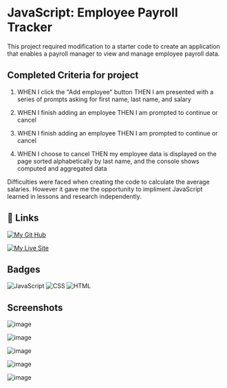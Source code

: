 
# JavaScript: Employee Payroll Tracker

This project required modification to a starter code to create an application that enables a payroll manager to view and manage employee payroll data.

## Completed Criteria for project

1. WHEN I click the "Add employee" button
THEN I am presented with a series of prompts asking for first name, last name, and salary

2. WHEN I finish adding an employee
THEN I am prompted to continue or cancel

3. WHEN I finish adding an employee
THEN I am prompted to continue or cancel

4. WHEN I choose to cancel
THEN my employee data is displayed on the page sorted alphabetically by last name, and the console shows computed and aggregated data

Difficulties were faced when creating the code to calculate the average salaries. However it gave me the opportunity to impliment JavaScript learned in lessons and research independently. 



## 🔗 Links

[![My Git Hub](https://img.shields.io/badge/MY%20GITHUB%20-%20black)](https://github.com/lvdean/Javascript-Payroll-Tracker-Website/tree/main)

[![My Live Site](https://img.shields.io/badge/LIVE%20SITE%20-purple)](https://lvdean.github.io/Javascript-Payroll-Tracker-Website/)




## Badges

![JavaScript](https://img.shields.io/badge/Code-JavaScript-yellow)
![CSS](https://img.shields.io/badge/Code-CSS-blue)
![HTML](https://img.shields.io/badge/Code-HTML-orange)



## Screenshots



![image](https://github.com/user-attachments/assets/56a44e0d-d054-49ed-8700-45aa34248269)

![image](https://github.com/user-attachments/assets/fd43bcc8-676c-43a1-98fd-179efa8b8de8)

![image](https://github.com/user-attachments/assets/a469550d-1a50-4cfe-8047-c804233c31c7)

![image](https://github.com/user-attachments/assets/e8f1074d-86fb-4140-9f53-79a02d05c75e)

![image](https://github.com/user-attachments/assets/0efcc28f-9507-4b32-869a-8a7474c7e64a)

